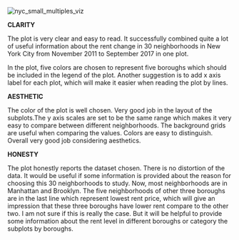 ![nyc_small_multiples_viz](https://github.com/sgo230/PUI2017_sgo230/blob/master/HW8_sgo230/nyc_small_multiples_viz.png)

**CLARITY**

The plot is very clear and easy to read. It successfully combined quite a lot of useful information about the rent change in 30 neighborhoods in New York City from November 2011 to September 2017 in one plot.

In the plot, five colors are chosen to represent five boroughs which should be included in the legend of the plot. Another suggestion is to add x axis label for each plot, which will make it easier when reading the plot by lines. 

**AESTHETIC**

The color of the plot is well chosen. Very good job in the layout of the subplots.The y axis scales are set to be the same range which makes it very easy to compare between different neighborhoods. The background grids are useful when comparing the values. Colors are easy to distinguish. Overall very good job considering aesthetics.

**HONESTY**

The plot honestly reports the dataset chosen. There is no distortion of the data. It would be useful if some information is provided about the reason for choosing this 30 neighborhoods to study. Now, most neighborhoods are in Manhattan and Brooklyn. The five neighborhoods of other three boroughs are in the last line which represent lowest rent price, which will give an impression that these three boroughs have lower rent compare to the other two. I am not sure if this is really the case. But it will be helpful to provide some information about the rent level in different boroughs or category the subplots by boroughs.